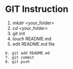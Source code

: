 # GIT Instruction

1. *mkdir* <your_folder>
2. *cd* <your_folder>
3. git init
4. *touch* README.md
5. edit README.md file
``` 
6. git add README.md
7. git commit
8. git push
```